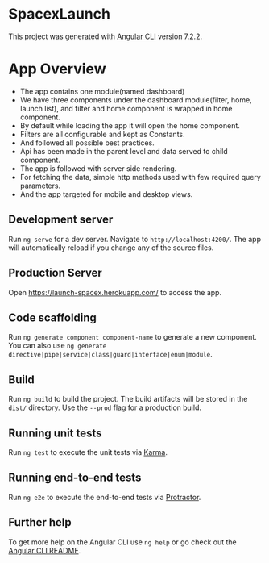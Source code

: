 # SpacexLaunch

This project was generated with [Angular CLI](https://github.com/angular/angular-cli) version 7.2.2.

# App Overview

- The app contains one module(named dashboard)
- We have three components under the dashboard module(filter, home, launch list), and filter and home component is wrapped in home component.
- By default while loading the app it will open the home component.
- Filters are all configurable and kept as Constants.
- And followed all possible best practices.
- Api has been made in the parent level and data served to child component.
- The app is followed with server side rendering.
- For fetching the data, simple http methods used with few required query parameters.
- And the app targeted for mobile and desktop views.

## Development server

Run `ng serve` for a dev server. Navigate to `http://localhost:4200/`. The app will automatically reload if you change any of the source files.

## Production Server

Open https://launch-spacex.herokuapp.com/ to access the app.

## Code scaffolding

Run `ng generate component component-name` to generate a new component. You can also use `ng generate directive|pipe|service|class|guard|interface|enum|module`.

## Build

Run `ng build` to build the project. The build artifacts will be stored in the `dist/` directory. Use the `--prod` flag for a production build.

## Running unit tests

Run `ng test` to execute the unit tests via [Karma](https://karma-runner.github.io).

## Running end-to-end tests

Run `ng e2e` to execute the end-to-end tests via [Protractor](http://www.protractortest.org/).

## Further help

To get more help on the Angular CLI use `ng help` or go check out the [Angular CLI README](https://github.com/angular/angular-cli/blob/master/README.md).
